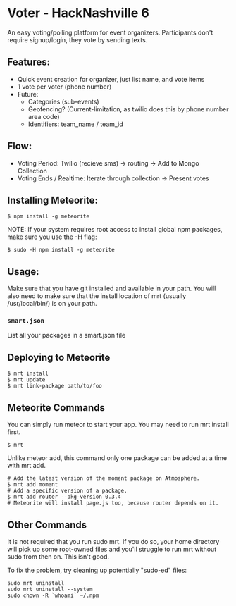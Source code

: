 Voter - HackNashville 6
=====

An easy voting/polling platform for event organizers.
Participants don't require signup/login, they vote by sending texts. 

Features:
---------
* Quick event creation for organizer, just list name, and vote items
*  1 vote per voter (phone number)
*  Future:
   * Categories (sub-events)
   * Geofencing? (Current-limitation, as twilio does this by phone number area code)
   * Identifiers: team_name / team_id

Flow:
-----
* Voting Period:
 Twilio (recieve sms) -> routing -> Add to Mongo Collection
* Voting Ends / Realtime: 
Iterate through collection -> Present votes

Installing Meteorite:
-----
```
$ npm install -g meteorite
```

NOTE: If your system requires root access to install global npm packages, make sure you use the -H flag:
```
$ sudo -H npm install -g meteorite
```

Usage:
-----
Make sure that you have git installed and available in your path. You will also need to make sure that the install location of mrt (usually /usr/local/bin/) is on your path.

### `smart.json`
List all your packages in a smart.json file

## Deploying to Meteorite
```
$ mrt install
$ mrt update
$ mrt link-package path/to/foo
```

## Meteorite Commands
You can simply run meteor to start your app. You may need to run mrt install first.
```
$ mrt
```
Unlike meteor add, this command only one package can be added at a time with mrt add.
```
# Add the latest version of the moment package on Atmosphere.
$ mrt add moment
# Add a specific version of a package.
$ mrt add router --pkg-version 0.3.4
# Meteorite will install page.js too, because router depends on it.
```
## Other Commands
It is not required that you run sudo mrt. If you do so, your home directory will pick up some root-owned files and you'll struggle to run mrt without sudo from then on. This isn't good.

To fix the problem, try cleaning up potentially "sudo-ed" files:
```
sudo mrt uninstall
sudo mrt uninstall --system
sudo chown -R `whoami` ~/.npm
```
